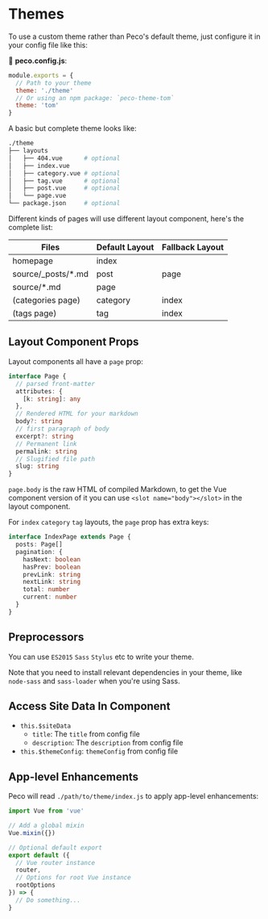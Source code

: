 # Themes

To use a custom theme rather than Peco's default theme, just configure it in your config file like this:

📝 __peco.config.js__:

```js
module.exports = {
  // Path to your theme
  theme: './theme'
  // Or using an npm package: `peco-theme-tom`
  theme: 'tom'
}
```

A basic but complete theme looks like:

```bash
./theme
├── layouts
│   ├── 404.vue      # optional
│   ├── index.vue
│   ├── category.vue # optional
│   ├── tag.vue      # optional
│   ├── post.vue     # optional
│   └── page.vue
└── package.json     # optional
```

Different kinds of pages will use different layout component, here's the complete list:

|Files|Default Layout|Fallback Layout|
|---|---|---|
|homepage|index||
|source/_posts/*.md|post|page|
|source/*.md|page||
|(categories page)|category|index|
|(tags page)|tag|index|

## Layout Component Props

Layout components all have a `page` prop:

```typescript
interface Page {
  // parsed front-matter 
  attributes: {
    [k: string]: any
  },
  // Rendered HTML for your markdown
  body?: string
  // first paragraph of body
  excerpt?: string
  // Permanent link
  permalink: string
  // Slugified file path
  slug: string
}
```

`page.body` is the raw HTML of compiled Markdown, to get the Vue component version of it you can use `<slot name="body"></slot>` in the layout component.

For `index` `category` `tag` layouts, the `page` prop has extra keys:

```typescript
interface IndexPage extends Page {
  posts: Page[]
  pagination: {
    hasNext: boolean
    hasPrev: boolean
    prevLink: string
    nextLink: string
    total: number
    current: number
  }
}
```

## Preprocessors

You can use `ES2015` `Sass` `Stylus` etc to write your theme.

Note that you need to install relevant dependencies in your theme, like `node-sass` and `sass-loader` when you're using Sass.

## Access Site Data In Component

- `this.$siteData`
  - `title`: The `title` from config file
  - `description`: The `description` from config file
- `this.$themeConfig`: `themeConfig` from config file

## App-level Enhancements

Peco will read `./path/to/theme/index.js` to apply app-level enhancements:

```js
import Vue from 'vue'

// Add a global mixin
Vue.mixin({})

// Optional default export
export default ({
  // Vue router instance
  router,
  // Options for root Vue instance
  rootOptions
}) => {
  // Do something...
}
```
